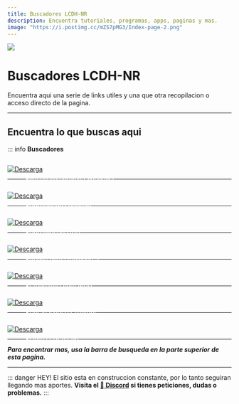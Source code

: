 ```yaml
---
title: Buscadores LCDH-NR
description: Encuentra tutoriales, programas, apps, paginas y mas.
image: "https://i.postimg.cc/mZS7pMG3/Index-page-2.png"
---
```


![](https://i.postimg.cc/bwKCD2wJ/Index-page.png)
# Buscadores LCDH-NR

Encuentra aqui una serie de links utiles y una que otra recopilacion o acceso directo de la pagina.

---

## Encuentra lo que buscas aqui

::: info **Buscadores**


<a href="https://cse.google.com/cse?cx=c79aa4b5ed22a40ab" target="_blank">
 <div style="position: relative; padding-top: 1em">
   <p style="position: absolute; top: 20px; left: 20px; font-size: 14px; color: white; text-indent: 20px">🔎Juegos/programas Windows</p>
   <img src="https://i.postimg.cc/HnDSpf2M/Mini-Descarga.png" alt="Descarga" />
 </div>
</a>

---

<a href="https://cse.google.com/cse?cx=660831ba151944e87" target="_blank">
 <div style="position: relative; padding-top: 1em">
   <p style="position: absolute; top: 20px; left: 20px; font-size: 14px; color: white; text-indent: 20px">🔎Apps/juegos Android</p>
   <img src="https://i.postimg.cc/HnDSpf2M/Mini-Descarga.png" alt="Descarga" />
 </div>
</a>

---

<a href="https://appdb.to/" target="_blank">
 <div style="position: relative; padding-top: 1em">
   <p style="position: absolute; top: 20px; left: 20px; font-size: 14px; color: white; text-indent: 20px">🔎Apps/Juegos iOS</p>
   <img src="https://i.postimg.cc/HnDSpf2M/Mini-Descarga.png" alt="Descarga" />
 </div>
</a>

---

<a href="https://cse.google.com/cse?cx=44d3419d6f7154c2d" target="_blank">
 <div style="position: relative; padding-top: 1em">
   <p style="position: absolute; top: 20px; left: 20px; font-size: 14px; color: white; text-indent: 20px">🔎ROMS para emuladores</p>
   <img src="https://i.postimg.cc/HnDSpf2M/Mini-Descarga.png" alt="Descarga" />
 </div>
</a>

---

<a href="https://nmac.to/now/" target="_blank">
 <div style="position: relative; padding-top: 1em">
   <p style="position: absolute; top: 20px; left: 20px; font-size: 14px; color: white; text-indent: 20px">🔎Programas para MAC</p>
   <img src="https://i.postimg.cc/HnDSpf2M/Mini-Descarga.png" alt="Descarga" />
 </div>
</a>

---

<a href="https://limnology.co/" target="_blank">
 <div style="position: relative; padding-top: 1em">
   <p style="position: absolute; top: 20px; left: 20px; font-size: 14px; color: white; text-indent: 20px">🔎Cursos/videos Youtube</p>
   <img src="https://i.postimg.cc/HnDSpf2M/Mini-Descarga.png" alt="Descarga" />
 </div>
</a>

---
<a href="https://annas-archive.org/" target="_blank">
 <div style="position: relative; padding-top: 1em">
   <p style="position: absolute; top: 20px; left: 20px; font-size: 14px; color: white; text-indent: 20px">🔎Libros PDF/ePub</p>
   <img src="https://i.postimg.cc/HnDSpf2M/Mini-Descarga.png" alt="Descarga" />
 </div>
</a>

---

***Para encontrar mas, usa la barra de busqueda en la parte superior de esta pagina.***

---

::: danger HEY!
El sitio esta en construccion constante, por lo tanto seguiran llegando mas aportes.
**Visita el [🚀 Discord](https://discord.gg/cua9Qvfvz5) si tienes peticiones, dudas o problemas.**
:::